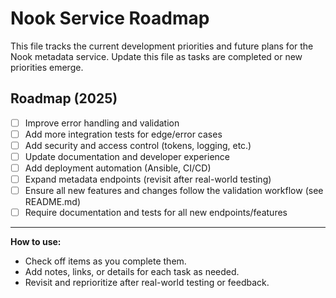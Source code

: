 # Nook Service Roadmap

This file tracks the current development priorities and future plans for the Nook metadata service. Update this file as tasks are completed or new priorities emerge.

## Roadmap (2025)


- [ ] Improve error handling and validation
- [ ] Add more integration tests for edge/error cases
- [ ] Add security and access control (tokens, logging, etc.)
- [ ] Update documentation and developer experience
- [ ] Add deployment automation (Ansible, CI/CD)
- [ ] Expand metadata endpoints (revisit after real-world testing)
- [ ] Ensure all new features and changes follow the validation workflow (see README.md)
- [ ] Require documentation and tests for all new endpoints/features

---

**How to use:**
- Check off items as you complete them.
- Add notes, links, or details for each task as needed.
- Revisit and reprioritize after real-world testing or feedback.
